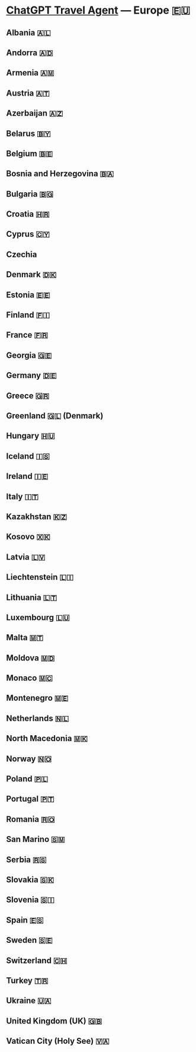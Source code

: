 # [ChatGPT Travel Agent](https://chat.openai.com/) — Europe 🇪🇺 
## Albania 🇦🇱 
## Andorra 🇦🇩 
## Armenia 🇦🇲 
## Austria 🇦🇹 
## Azerbaijan 🇦🇿 
## Belarus 🇧🇾 
## Belgium 🇧🇪 
## Bosnia and Herzegovina 🇧🇦 
## Bulgaria 🇧🇬 
## Croatia 🇭🇷 
## Cyprus 🇨🇾 
## Czechia 
## Denmark 🇩🇰 
## Estonia 🇪🇪 
## Finland 🇫🇮 
## France 🇫🇷 
## Georgia 🇬🇪 
## Germany 🇩🇪 
## Greece 🇬🇷 
## Greenland 🇬🇱 (Denmark)
## Hungary 🇭🇺 
## Iceland 🇮🇸 
## Ireland 🇮🇪 
## Italy 🇮🇹 
## Kazakhstan 🇰🇿 
## Kosovo 🇽🇰 
## Latvia 🇱🇻 
## Liechtenstein 🇱🇮 
## Lithuania 🇱🇹 
## Luxembourg 🇱🇺 
## Malta 🇲🇹 
## Moldova 🇲🇩 
## Monaco 🇲🇨 
## Montenegro 🇲🇪 
## Netherlands 🇳🇱 
## North Macedonia 🇲🇰 
## Norway 🇳🇴 
## Poland 🇵🇱 
## Portugal 🇵🇹 
## Romania 🇷🇴 
## San Marino 🇸🇲 
## Serbia 🇷🇸 
## Slovakia 🇸🇰 
## Slovenia 🇸🇮 
## Spain 🇪🇸 
## Sweden 🇸🇪 
## Switzerland 🇨🇭 
## Turkey 🇹🇷 
## Ukraine 🇺🇦 
## United Kingdom (UK) 🇬🇧 
## Vatican City (Holy See) 🇻🇦

